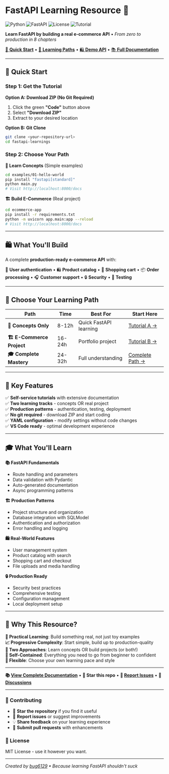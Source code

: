 # FastAPI Learning Resource 🚀

![Python](https://img.shields.io/badge/python-3.8+-blue.svg)
![FastAPI](https://img.shields.io/badge/FastAPI-0.104+-green.svg)
![License](https://img.shields.io/badge/license-MIT-blue.svg)
![Tutorial](https://img.shields.io/badge/tutorial-modular-orange.svg)

**Learn FastAPI by building a real e-commerce API** • *From zero to production in 8 chapters*

[🎯 **Quick Start**](#-quick-start) • [📖 **Learning Paths**](#-choose-your-learning-path) • [🛍️ **Demo API**](ecommerce-app/) • [📚 **Full Documentation**](docs/)

---

## 🎯 Quick Start

### Step 1: Get the Tutorial

**Option A: Download ZIP (No Git Required)**
1. Click the green **"Code"** button above
2. Select **"Download ZIP"**
3. Extract to your desired location

**Option B: Git Clone**
```bash
git clone <your-repository-url>
cd fastapi-learnings
```

### Step 2: Choose Your Path

**🧪 Learn Concepts** (Simple examples)
```bash
cd examples/01-hello-world
pip install "fastapi[standard]"
python main.py
# Visit http://localhost:8000/docs
```

**🏗️ Build E-Commerce** (Real project)  
```bash
cd ecommerce-app
pip install -r requirements.txt
python -m uvicorn app.main:app --reload
# Visit http://localhost:8000/docs  
```

---

## 🛍️ What You'll Build

A complete **production-ready e-commerce API** with:

👥 **User authentication** • 🛍️ **Product catalog** • 🛒 **Shopping cart** • 📦 **Order processing** • 🎧 **Customer support** • 🔒 **Security** • 🧪 **Testing**

---

## 📖 Choose Your Learning Path

| Path | Time | Best For | Start Here |
|------|------|----------|------------|
| **🧪 Concepts Only** | 8-12h | Quick FastAPI learning | [Tutorial A →](docs/path-a.md) |  
| **🏗️ E-Commerce Project** | 16-24h | Portfolio project | [Tutorial B →](docs/path-b.md) |
| **🎓 Complete Mastery** | 24-32h | Full understanding | [Complete Path →](docs/complete.md) |

---

## 🚀 Key Features

✅ **Self-service tutorials** with extensive documentation  
✅ **Two learning tracks** - concepts OR real project  
✅ **Production patterns** - authentication, testing, deployment  
✅ **No git required** - download ZIP and start coding  
✅ **YAML configuration** - modify settings without code changes  
✅ **VS Code ready** - optimal development experience  

---

## 🎓 What You'll Learn

**📚 FastAPI Fundamentals**
- Route handling and parameters
- Data validation with Pydantic
- Auto-generated documentation
- Async programming patterns

**🏗️ Production Patterns**  
- Project structure and organization
- Database integration with SQLModel
- Authentication and authorization
- Error handling and logging

**🛍️ Real-World Features**
- User management system
- Product catalog with search
- Shopping cart and checkout
- File uploads and media handling

**🔒 Production Ready**
- Security best practices
- Comprehensive testing
- Configuration management
- Local deployment setup

---

## 🌟 Why This Resource?

**🎯 Practical Learning**: Build something real, not just toy examples  
**📈 Progressive Complexity**: Start simple, build up to production-quality  
**🔄 Two Approaches**: Learn concepts OR build projects (or both!)  
**📖 Self-Contained**: Everything you need to go from beginner to confident  
**🎪 Flexible**: Choose your own learning pace and style  

---

**📚 [View Complete Documentation](docs/)** • **🌟 Star this repo** • **🐛 [Report Issues](../../issues)** • **💬 [Discussions](../../discussions)**

---

### 🤝 Contributing

- 🌟 **Star the repository** if you find it useful
- 🐛 **Report issues** or suggest improvements  
- 💡 **Share feedback** on your learning experience
- 🔀 **Submit pull requests** with enhancements

### 📜 License

MIT License - use it however you want.

---

*Created by [bug6129](https://github.com/bug6129) • Because learning FastAPI shouldn't suck*